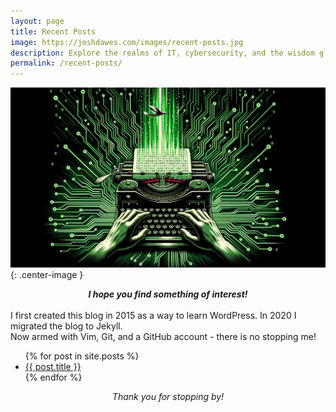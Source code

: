 ```yaml
---
layout: page
title: Recent Posts 
image: https://joshdawes.com/images/recent-posts.jpg
description: Explore the realms of IT, cybersecurity, and the wisdom gleaned from years in tech.
permalink: /recent-posts/
---
```

![image](/images/recent-banner.png){: .center-image }

<div align="center">
<strong><i>I hope you find something of interest!</i></strong>
</div>
<br>
I first created this blog in 2015 as a way to learn WordPress. In 2020 I migrated the blog to Jekyll.  
<br>Now armed with Vim, Git, and a GitHub account - there is no stopping me!
<ul>
  {% for post in site.posts %}
    <li>
      <a href="{{ post.url }}">{{ post.title }}</a>
    </li>
  {% endfor %}
</ul>
<div align="center">
<i>Thank you for stopping by!</i></div>

